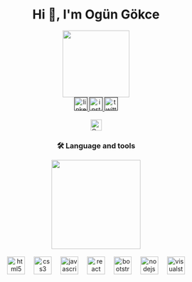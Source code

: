<div align="center"> 
<h1>Hi 👋, I'm Ogün Gökce</h1>
<img src="https://i.gifer.com/6sHG.gif" height="150">
</div>

<div align="center">
  <a href="" target="_blank">
    <img src="https://img.shields.io/static/v1?message=LinkedIn&logo=linkedin&label=&color=0077B5&logoColor=white&labelColor=&style=for-the-badge" height="30" alt="linkedin logo"/>
  </a>
  <a href="" target="_blank">
    <img src="https://img.shields.io/static/v1?message=Instagram&logo=instagram&label=&color=E4405F&logoColor=white&labelColor=&style=for-the-badge" height="30" alt="instagram logo"/>
  </a>
  <a href="" target="_blank">
    <img src="https://img.shields.io/static/v1?message=Twitter&logo=twitter&label=&color=1DA1F2&logoColor=white&labelColor=&style=for-the-badge" height="30" alt="twitter logo"/>
  </a>
  <br><br>
  <img src ="https://komarev.com/ghpvc/?username=mosmduali&label=Profile%20views&color=0e75b6&style=flat" alt="OgunGokce75" height="25"/>
</div>


<h3 align="center">🛠 Language and tools</h3>

<div align="center">
<img  height="200" src="https://i.gifer.com/XYFP.gif"/>
</div>

<br>

<div align="center">
  <img src="https://skillicons.dev/icons?i=html" height="40" alt="html5 logo"  />
  <img width="12" />
  <img src="https://skillicons.dev/icons?i=css" height="40" alt="css3 logo"  />
  <img width="12" />
  <img src="https://skillicons.dev/icons?i=js" height="40" alt="javascript logo"  />
  <img width="12" />
  <img src="https://skillicons.dev/icons?i=react" height="40" alt="react logo"  />
  <img width="12" />
  <img src="https://skillicons.dev/icons?i=bootstrap" height="40" alt="bootstrap logo"  />
  <img width="12" />
  <img src="https://skillicons.dev/icons?i=nodejs" height="40" alt="nodejs logo"  />
  <img width="12" />
  <img src="https://skillicons.dev/icons?i=visualstudio" height="40" alt="visualstudio logo"  />
</div>
